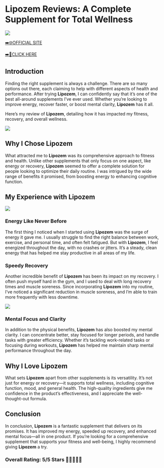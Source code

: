# **Lipozem Reviews**: A Complete Supplement for Total Wellness

[![](https://static.vecteezy.com/system/resources/thumbnails/019/896/014/small/buy-now-gradient-button-with-cart-symbol-buy-now-illustration-png.png)](https://edetoop.top/lander/sugarpreland-1/lipozem.html) 

[➡️🌐OFFICIAL SITE](https://edetoop.top/lander/sugarpreland-1/lipozem.html) 

[➡️🔗CLICK HERE](https://edetoop.top/lander/sugarpreland-1/lipozem.html) 


## Introduction

Finding the right supplement is always a challenge. There are so many options out there, each claiming to help with different aspects of health and performance. After trying **Lipozem**, I can confidently say that it’s one of the best all-around supplements I’ve ever used. Whether you’re looking to improve energy, recover faster, or boost mental clarity, **Lipozem** has it all.

Here’s my review of **Lipozem**, detailing how it has impacted my fitness, recovery, and overall wellness.

[![](https://wallpapers.com/images/hd/red-order-now-button-udg4jcj4arvn8b0n-2.png)](https://edetoop.top/lander/sugarpreland-1/lipozem.html)  

## Why I Chose **Lipozem**

What attracted me to **Lipozem** was its comprehensive approach to fitness and health. Unlike other supplements that only focus on one aspect, like energy or recovery, **Lipozem** seemed to offer a complete solution for people looking to optimize their daily routine. I was intrigued by the wide range of benefits it promised, from boosting energy to enhancing cognitive function.

## My Experience with **Lipozem**

[![](https://static.vecteezy.com/system/resources/thumbnails/019/896/014/small/buy-now-gradient-button-with-cart-symbol-buy-now-illustration-png.png)](https://edetoop.top/lander/sugarpreland-1/lipozem.html)

### Energy Like Never Before

The first thing I noticed when I started using **Lipozem** was the surge of energy it gave me. I usually struggle to find the right balance between work, exercise, and personal time, and often felt fatigued. But with **Lipozem**, I feel energized throughout the day, with no crashes or jitters. It’s a steady, clean energy that has helped me stay productive in all areas of my life.

### Speedy Recovery

Another incredible benefit of **Lipozem** has been its impact on my recovery. I often push myself hard in the gym, and I used to deal with long recovery times and muscle soreness. Since incorporating **Lipozem** into my routine, I’ve noticed a significant reduction in muscle soreness, and I’m able to train more frequently with less downtime.

[![](https://wallpapers.com/images/hd/red-order-now-button-udg4jcj4arvn8b0n-2.png)](https://edetoop.top/lander/sugarpreland-1/lipozem.html)  

### Mental Focus and Clarity

In addition to the physical benefits, **Lipozem** has also boosted my mental clarity. I can concentrate better, stay focused for longer periods, and handle tasks with greater efficiency. Whether it’s tackling work-related tasks or focusing during workouts, **Lipozem** has helped me maintain sharp mental performance throughout the day.

## Why I Love **Lipozem**

What sets **Lipozem** apart from other supplements is its versatility. It’s not just for energy or recovery—it supports total wellness, including cognitive function, mood, and general health. The high-quality ingredients give me confidence in the product’s effectiveness, and I appreciate the well-thought-out formula.

## Conclusion

In conclusion, **Lipozem** is a fantastic supplement that delivers on its promises. It has improved my energy, speeded up recovery, and enhanced mental focus—all in one product. If you’re looking for a comprehensive supplement that supports your fitness and well-being, I highly recommend giving **Lipozem** a try.

### Overall Rating: 5/5 Stars 🌟🌟🌟🌟🌟
